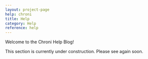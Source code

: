 ```yaml
---
layout: project-page
help: chroni
title: Help
category: Help
reference: help
---
```


Welcome to the Chroni Help Blog!

This section is currently under construction. Please see again soon. 